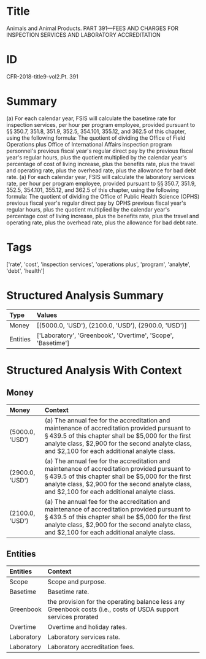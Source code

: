 # Title

 Animals and Animal Products. PART 391—FEES AND CHARGES FOR INSPECTION SERVICES AND LABORATORY ACCREDITATION


# ID

 CFR-2018-title9-vol2.Pt. 391


# Summary

(a) For each calendar year, FSIS will calculate the basetime rate for inspection services, per hour per program employee, provided pursuant to &#167;&#167;&#8201;350.7, 351.8, 351.9, 352.5, 354.101, 355.12, and 362.5 of this chapter, using the following formula: The quotient of dividing the Office of Field Operations plus Office of International Affairs inspection program personnel's previous fiscal year's regular direct pay by the previous fiscal year's regular hours, plus the quotient multiplied by the calendar year's percentage of cost of living increase, plus the benefits rate, plus the travel and operating rate, plus the overhead rate, plus the allowance for bad debt rate.
(a) For each calendar year, FSIS will calculate the laboratory services rate, per hour per program employee, provided pursuant to &#167;&#167;&#8201;350.7, 351.9, 352.5, 354.101, 355.12, and 362.5 of this chapter, using the following formula: The quotient of dividing the Office of Public Health Science (OPHS) previous fiscal year's regular direct pay by OPHS previous fiscal year's regular hours, plus the quotient multiplied by the calendar year's percentage cost of living increase, plus the benefits rate, plus the travel and operating rate, plus the overhead rate, plus the allowance for bad debt rate.


# Tags

['rate', 'cost', 'inspection services', 'operations plus', 'program', 'analyte', 'debt', 'health']


# Structured Analysis Summary

| Type     | Values                                                       |
|:---------|:-------------------------------------------------------------|
| Money    | [(5000.0, 'USD'), (2100.0, 'USD'), (2900.0, 'USD')]          |
| Entities | ['Laboratory', 'Greenbook', 'Overtime', 'Scope', 'Basetime'] |


# Structured Analysis With Context

 


## Money

| Money           | Context                                                                                                                                                                                                                                                           |
|:----------------|:------------------------------------------------------------------------------------------------------------------------------------------------------------------------------------------------------------------------------------------------------------------|
| (5000.0, 'USD') | (a) The annual fee for the accreditation and maintenance of accreditation provided pursuant to &#167;&#8201;439.5 of this chapter shall be $5,000 for the first analyte class, $2,900 for the second analyte class, and $2,100 for each additional analyte class. |
| (2900.0, 'USD') | (a) The annual fee for the accreditation and maintenance of accreditation provided pursuant to &#167;&#8201;439.5 of this chapter shall be $5,000 for the first analyte class, $2,900 for the second analyte class, and $2,100 for each additional analyte class. |
| (2100.0, 'USD') | (a) The annual fee for the accreditation and maintenance of accreditation provided pursuant to &#167;&#8201;439.5 of this chapter shall be $5,000 for the first analyte class, $2,900 for the second analyte class, and $2,100 for each additional analyte class. |


## Entities

| Entities   | Context                                                                                                         |
|:-----------|:----------------------------------------------------------------------------------------------------------------|
| Scope      | Scope  and purpose.                                                                                             |
| Basetime   | Basetime  rate.                                                                                                 |
| Greenbook  | the provision for the operating balance less any Greenbook costs (i.e., costs of USDA support services prorated |
| Overtime   | Overtime  and holiday rates.                                                                                    |
| Laboratory | Laboratory  services rate.                                                                                      |
| Laboratory | Laboratory  accreditation fees.                                                                                 |


